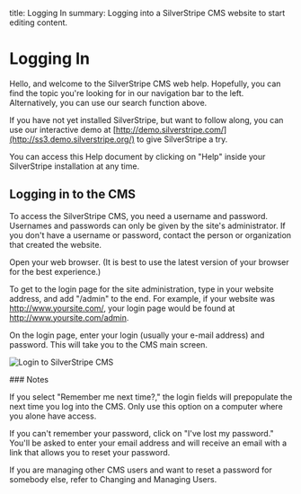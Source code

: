 title: Logging In
summary: Logging into a SilverStripe CMS website to start editing content.

# Logging In

Hello, and welcome to the SilverStripe CMS web help. Hopefully, you can find the topic you're looking for in our navigation bar to the left. Alternatively, you can use our search function above. 

If you have not yet installed SilverStripe, but want to follow along, you can use our interactive demo at [http://demo.silverstripe.com/](http://ss3.demo.silverstripe.org/) to give SilverStripe a try. 

You can access this Help document by clicking on "Help" inside your SilverStripe installation at any time. 

## Logging in to the CMS

To access the SilverStripe CMS, you need a username and password.  Usernames and passwords can only be given by the site's administrator.  If you don't have a username or password, contact the person or organization that created the website.  

Open your web browser. (It is best to use the latest version of your browser for the best experience.)  

To get to the login page for the site administration, type in your website address, and add "/admin" to the end.  For example, if your website was http://www.yoursite.com/, your login page would be found at http://www.yoursite.com/admin.  

On the login page, enter your login (usually your e-mail address) and password.  This will take you to the CMS main screen. 

![Login to SilverStripe CMS](/_images/general-login.png)

<div class="note" markdown="1">
### Notes

If you select "Remember me next time?," the login fields will prepopulate the next time you log into the CMS. Only use this option on a computer where you alone have access.

If you can't remember your password, click on "I've lost my password." You'll be asked to enter your email address and will receive an email with a link that allows you to reset your password.

If you are managing other CMS users and want to reset a password for somebody else, refer to Changing and Managing Users.
</div>
